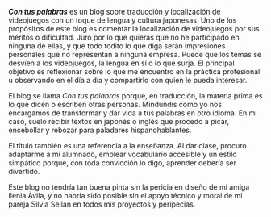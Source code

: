 **_Con tus palabras_** es un blog sobre traducción y localización de videojuegos con un toque de lengua y cultura japonesas. Uno de los propósitos de este blog es comentar la localización de videojuegos por sus méritos o dificultad. Juro por lo que quieras que no he participado en ninguna de ellas, y que todo todito lo que diga serán impresiones personales que no representan a ninguna empresa. Puede que los temas se desvíen a los videojuegos, la lengua en sí o lo que surja. El principal objetivo es reflexionar sobre lo que me encuentro en la práctica profesional u observando en el día a día y compartirlo con quien le pueda interesar.

El blog se llama _Con tus palabras_ porque, en traducción, la materia prima es lo que dicen o escriben otras personas. Mindundis como yo nos encargamos de transformar y dar vida a tus palabras en otro idioma. En mi caso, suelo recibir textos en japonés o inglés que procedo a picar, encebollar y rebozar para paladares hispanohablantes.

El título también es una referencia a la enseñanza. Al dar clase, procuro adaptarme a mi alumnado, emplear vocabulario accesible y un estilo simpático porque, con toda convicción lo digo, aprender debería ser divertido.

Este blog no tendría tan buena pinta sin la pericia en diseño de mi amiga Ilenia Ávila, y no habría sido posible sin el apoyo técnico y moral de mi pareja Silvia Sellán en todos mis proyectos y peripecias.
